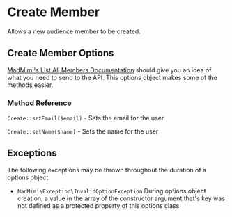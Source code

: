 # Create Member

Allows a new audience member to be created.

## Create Member Options

[MadMimi's List All Members Documentation](https://madmimi.com/developer/lists) should give you an idea
of what you need to send to the API.  This options object makes some of the methods easier.

### Method Reference

`Create::setEmail($email)` - Sets the email for the user

`Create::setName($name)` - Sets the name for the user

## Exceptions

The following exceptions may be thrown throughout the duration of a options object.

- `MadMimi\Exception\InvalidOptionException` During options object creation, a value in the array of the constructor argument that's key was not defined as a protected property of this options class
